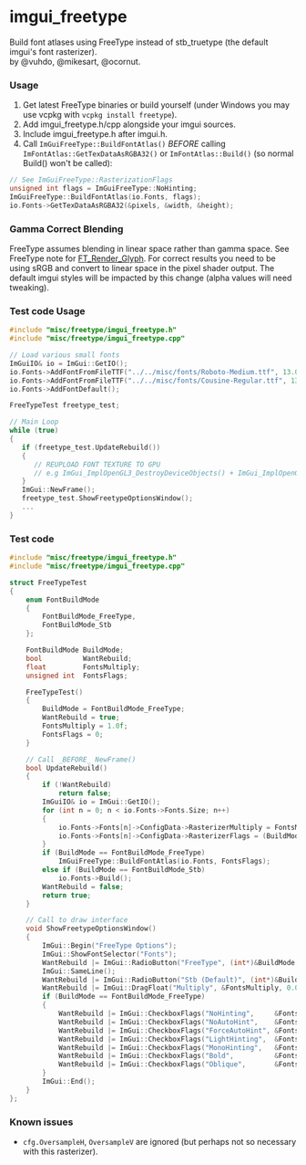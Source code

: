 # imgui_freetype

Build font atlases using FreeType instead of stb_truetype (the default imgui's font rasterizer).
<br>by @vuhdo, @mikesart, @ocornut.

### Usage

1. Get latest FreeType binaries or build yourself (under Windows you may use vcpkg with `vcpkg install freetype`).
2. Add imgui_freetype.h/cpp alongside your imgui sources.
3. Include imgui_freetype.h after imgui.h.
4. Call `ImGuiFreeType::BuildFontAtlas()` *BEFORE* calling `ImFontAtlas::GetTexDataAsRGBA32()` or `ImFontAtlas::Build()` (so normal Build() won't be called):

```cpp
// See ImGuiFreeType::RasterizationFlags
unsigned int flags = ImGuiFreeType::NoHinting;
ImGuiFreeType::BuildFontAtlas(io.Fonts, flags);
io.Fonts->GetTexDataAsRGBA32(&pixels, &width, &height);
```

### Gamma Correct Blending

FreeType assumes blending in linear space rather than gamma space.
See FreeType note for [FT_Render_Glyph](https://www.freetype.org/freetype2/docs/reference/ft2-base_interface.html#FT_Render_Glyph).
For correct results you need to be using sRGB and convert to linear space in the pixel shader output.
The default imgui styles will be impacted by this change (alpha values will need tweaking).

### Test code Usage
```cpp
#include "misc/freetype/imgui_freetype.h"
#include "misc/freetype/imgui_freetype.cpp"

// Load various small fonts
ImGuiIO& io = ImGui::GetIO();
io.Fonts->AddFontFromFileTTF("../../misc/fonts/Roboto-Medium.ttf", 13.0f);
io.Fonts->AddFontFromFileTTF("../../misc/fonts/Cousine-Regular.ttf", 13.0f);
io.Fonts->AddFontDefault();

FreeTypeTest freetype_test;

// Main Loop
while (true)
{
   if (freetype_test.UpdateRebuild())
   {
      // REUPLOAD FONT TEXTURE TO GPU
      // e.g ImGui_ImplOpenGL3_DestroyDeviceObjects() + ImGui_ImplOpenGL3_CreateDeviceObjects()
   }
   ImGui::NewFrame();
   freetype_test.ShowFreetypeOptionsWindow();
   ...
}
```

### Test code
```cpp
#include "misc/freetype/imgui_freetype.h"
#include "misc/freetype/imgui_freetype.cpp"

struct FreeTypeTest
{
    enum FontBuildMode
    {
        FontBuildMode_FreeType,
        FontBuildMode_Stb
    };

    FontBuildMode BuildMode;
    bool          WantRebuild;
    float         FontsMultiply;
    unsigned int  FontsFlags;

    FreeTypeTest()
    {
        BuildMode = FontBuildMode_FreeType;
        WantRebuild = true;
        FontsMultiply = 1.0f;
        FontsFlags = 0;
    }

    // Call _BEFORE_ NewFrame()
    bool UpdateRebuild()
    {
        if (!WantRebuild)
            return false;
        ImGuiIO& io = ImGui::GetIO();
        for (int n = 0; n < io.Fonts->Fonts.Size; n++)
        {
            io.Fonts->Fonts[n]->ConfigData->RasterizerMultiply = FontsMultiply;
            io.Fonts->Fonts[n]->ConfigData->RasterizerFlags = (BuildMode == FontBuildMode_FreeType) ? FontsFlags : 0x00;
        }
        if (BuildMode == FontBuildMode_FreeType)
            ImGuiFreeType::BuildFontAtlas(io.Fonts, FontsFlags);
        else if (BuildMode == FontBuildMode_Stb)
            io.Fonts->Build();
        WantRebuild = false;
        return true;
    }

    // Call to draw interface
    void ShowFreetypeOptionsWindow()
    {
        ImGui::Begin("FreeType Options");
        ImGui::ShowFontSelector("Fonts");
        WantRebuild |= ImGui::RadioButton("FreeType", (int*)&BuildMode, FontBuildMode_FreeType);
        ImGui::SameLine();
        WantRebuild |= ImGui::RadioButton("Stb (Default)", (int*)&BuildMode, FontBuildMode_Stb);
        WantRebuild |= ImGui::DragFloat("Multiply", &FontsMultiply, 0.001f, 0.0f, 2.0f);
        if (BuildMode == FontBuildMode_FreeType)
        {
            WantRebuild |= ImGui::CheckboxFlags("NoHinting",     &FontsFlags, ImGuiFreeType::NoHinting);
            WantRebuild |= ImGui::CheckboxFlags("NoAutoHint",    &FontsFlags, ImGuiFreeType::NoAutoHint);
            WantRebuild |= ImGui::CheckboxFlags("ForceAutoHint", &FontsFlags, ImGuiFreeType::ForceAutoHint);
            WantRebuild |= ImGui::CheckboxFlags("LightHinting",  &FontsFlags, ImGuiFreeType::LightHinting);
            WantRebuild |= ImGui::CheckboxFlags("MonoHinting",   &FontsFlags, ImGuiFreeType::MonoHinting);
            WantRebuild |= ImGui::CheckboxFlags("Bold",          &FontsFlags, ImGuiFreeType::Bold);
            WantRebuild |= ImGui::CheckboxFlags("Oblique",       &FontsFlags, ImGuiFreeType::Oblique);
        }
        ImGui::End();
    }
};
```

### Known issues
- `cfg.OversampleH`, `OversampleV` are ignored (but perhaps not so necessary with this rasterizer).

